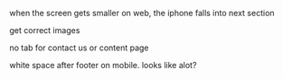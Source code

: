 when the screen gets smaller on web, the iphone falls into next section


get correct images

no tab for contact us or content page

white space after footer on mobile. looks like alot?